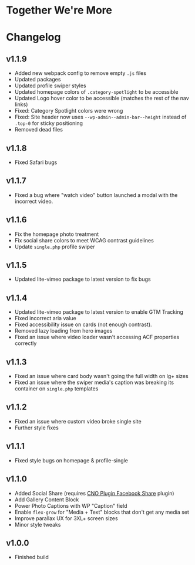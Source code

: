 # Together We're More

# Changelog

## v1.1.9

-   Added new webpack config to remove empty `.js` files
-   Updated packages
-   Updated profile swiper styles
-   Updated homepage colors of `.category-spotlight` to be accessible
-   Updated Logo hover color to be accessible (matches the rest of the nav links)
-   Fixed: Category Spotlight colors were wrong
-   Fixed: Site header now uses `--wp-admin--admin-bar--height` instead of `.top-0` for sticky positioning
-   Removed dead files

## v1.1.8

-   Fixed Safari bugs

## v1.1.7

-   Fixed a bug where "watch video" button launched a modal with the incorrect video.

## v1.1.6

-   Fix the homepage photo treatment
-   Fix social share colors to meet WCAG contrast guidelines
-   Update `single.php` profile swiper

## v1.1.5

-   Updated lite-vimeo package to latest version to fix bugs

## v1.1.4

-   Updated lite-vimeo package to latest version to enable GTM Tracking
-   Fixed incorrect aria value
-   Fixed accessibility issue on cards (not enough contrast).
-   Removed lazy loading from hero images
-   Fixed an issue where video loader wasn't accessing ACF properties correctly

## v1.1.3

-   Fixed an issue where card body wasn't going the full width on lg+ sizes
-   Fixed an issue where the swiper media's caption was breaking its container on `single.php` templates

## v1.1.2

-   Fixed an issue where custom video broke single site
-   Further style fixes

## v1.1.1

-   Fixed style bugs on homepage & profile-single

## v1.1.0

-   Added Social Share (requires [CNO Plugin Facebook Share](https://github.com/choctaw-nation/cno-plugin-facebook-share) plugin)
-   Add Gallery Content Block
-   Power Photo Captions with WP "Caption" field
-   Enable `flex-grow` for "Media + Text" blocks that don't get any media set
-   Improve parallax UX for 3XL+ screen sizes
-   Minor style tweaks

## v1.0.0

-   Finished build
